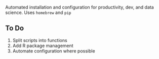 Automated installation and configuration for productivity, dev, and data science. Uses `homebrew` and `pip`

## To Do
1. Split scripts into functions
2. Add R package management
3. Automate configuration where possible
